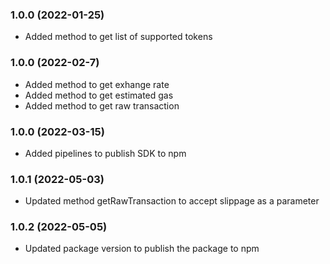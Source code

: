 ### 1.0.0 (2022-01-25)

- Added method to get list of supported tokens

### 1.0.0 (2022-02-7)

- Added method to get exhange rate
- Added method to get estimated gas
- Added method to get raw transaction

### 1.0.0 (2022-03-15)

- Added pipelines to publish SDK to npm 

### 1.0.1 (2022-05-03)

- Updated method getRawTransaction to accept slippage as a parameter

### 1.0.2 (2022-05-05)

- Updated package version to publish the package to npm
